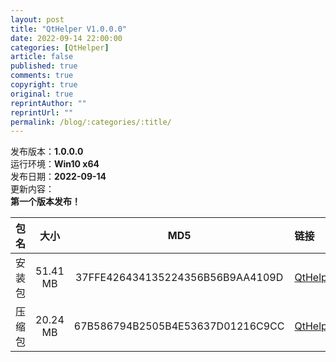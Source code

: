 ```yaml
---
layout: post
title: "QtHelper V1.0.0.0"
date: 2022-09-14 22:00:00
categories: [QtHelper]
article: false
published: true
comments: true
copyright: true
original: true
reprintAuthor: ""
reprintUrl: ""
permalink: /blog/:categories/:title/
---
```


发布版本：**1.0.0.0**  
运行环境：**Win10 x64**  
发布日期：**2022-09-14**  
更新内容：  
**第一个版本发布！**  



包名 | 大小 | MD5 | 链接
:---: | :---: | :---: | :---
安装包 | 51.41 MB | 37FFE426434135224356B56B9AA4109D | [QtHelper_1.0.0.0_InstallPackage.exe](https://abaoa.cn/qapp/QtHelper/1.0.0.0/packages/QtHelper_1.0.0.0_InstallPackage.exe)
压缩包 | 20.24 MB | 67B586794B2505B4E53637D01216C9CC | [QtHelper_1.0.0.0_FullPackage.7z](https://abaoa.cn/qapp/QtHelper/1.0.0.0/packages/QtHelper_1.0.0.0_FullPackage.7z)
